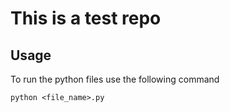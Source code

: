 # This is a test repo

## Usage
To run the python files use the following command
```
python <file_name>.py
```